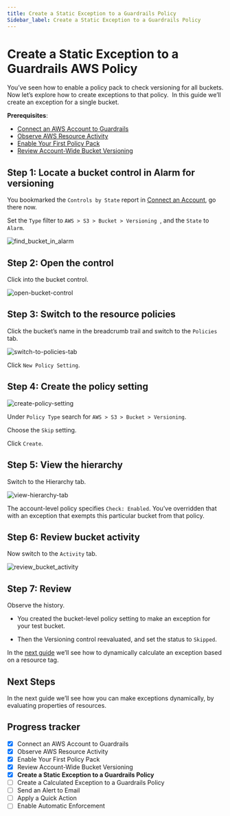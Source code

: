 ```yaml
---
title: Create a Static Exception to a Guardrails Policy
Sidebar_label: Create a Static Exception to a Guardrails Policy
---
```



# Create a Static Exception to a Guardrails AWS Policy

  
You’ve seen how to enable a policy pack to check versioning for all buckets. Now let’s explore how to create exceptions to that policy.  In this guide we’ll create an exception for a single bucket.

**Prerequisites**:   
  
- [Connect an AWS Account to Guardrails](/guardrails/docs/getting-started/getting-started-aws/connect-an-account/)
- [Observe AWS Resource Activity](/guardrails/docs/getting-started/getting-started-aws/observe-aws-activity/)
- [Enable Your First Policy Pack](/guardrails/docs/getting-started/getting-started-aws/enable-policy-pack/)
- [Review Account-Wide Bucket Versioning](/guardrails/docs/getting-started/getting-started-aws/review-account-wide/)


## Step 1: Locate a bucket control in Alarm for versioning

You bookmarked the `Controls by State` report in [Connect an Account](/guardrails/docs/getting-started/getting-started-aws/connect-an-account), go there now.

Set the `Type` filter to `AWS > S3 > Bucket > Versioning `, and the `State` to `Alarm`.

<p><img alt="find_bucket_in_alarm" src="/images/docs/guardrails/getting-started/getting-started-aws/create-static-exception/find-bucket-in-alarm.png"/></p>

## Step 2: Open the control

Click into the bucket control.

<p><img alt="open-bucket-control" src="/images/docs/guardrails/getting-started/getting-started-aws/create-static-exception/open-bucket-control.png"/></p>

## Step 3: Switch to the resource policies

Click the bucket’s name in the breadcrumb trail and switch to the `Policies` tab.

<p><img alt="switch-to-policies-tab" src="/images/docs/guardrails/getting-started/getting-started-aws/create-static-exception/switch-to-policies-tab.png"/></p>

Click `New Policy Setting`.

## Step 4: Create the policy setting

<p><img alt="create-policy-setting" src="/images/docs/guardrails/getting-started/getting-started-aws/create-static-exception/create-policy-setting.png"/></p>

Under `Policy Type` search for `AWS > S3 > Bucket > Versioning`.

Choose the `Skip` setting.

Click `Create`.  


## Step 5: View the hierarchy

Switch to the Hierarchy tab.  

<p><img alt="view-hierarchy-tab" src="/images/docs/guardrails/getting-started/getting-started-aws/create-static-exception/view-hierarchy-tab.png"/></p>

The account-level policy specifies `Check: Enabled`. You’ve overridden that with an exception that exempts this particular bucket from that policy.

## Step 6: Review bucket activity

Now switch to the `Activity` tab.

<p><img alt="review_bucket_activity" src="/images/docs/guardrails/getting-started/getting-started-aws/create-static-exception/review-bucket-activity.png"/></p>

## Step 7: Review

Observe the history.

- You created the bucket-level policy setting to make an exception for your test bucket.  
  
- Then the Versioning control reevaluated, and set the status to `Skipped`.

  
In the [next guide](/guardrails/docs/getting-started/getting-started-aws/create-calculated-exception) we’ll see how to dynamically calculate an exception based on a resource tag.  


## Next Steps

In the next guide we’ll see how you can make exceptions dynamically, by evaluating properties of resources.


## Progress tracker

- [x] Connect an AWS Account to Guardrails
- [x] Observe AWS Resource Activity
- [x] Enable Your First Policy Pack
- [x] Review Account-Wide Bucket Versioning
- [x] **Create a Static Exception to a Guardrails Policy**
- [ ] Create a Calculated Exception to a Guardrails Policy
- [ ] Send an Alert to Email
- [ ] Apply a Quick Action
- [ ] Enable Automatic Enforcement
